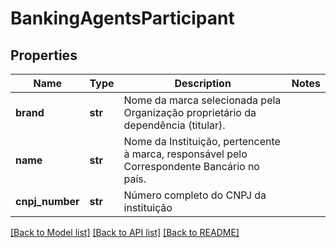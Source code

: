 # BankingAgentsParticipant

## Properties
Name | Type | Description | Notes
------------ | ------------- | ------------- | -------------
**brand** | **str** | Nome da marca selecionada pela Organização proprietário da dependência (titular). | 
**name** | **str** | Nome da Instituição, pertencente à marca, responsável pelo Correspondente Bancário no país. | 
**cnpj_number** | **str** | Número completo do CNPJ da instituição | 

[[Back to Model list]](../README.md#documentation-for-models) [[Back to API list]](../README.md#documentation-for-api-endpoints) [[Back to README]](../README.md)

